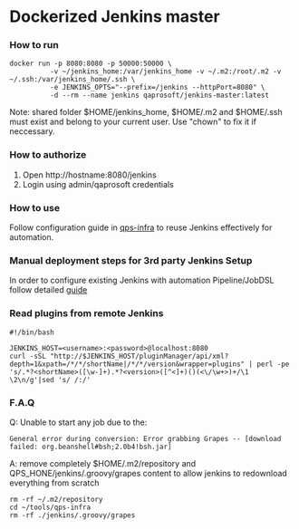 # Dockerized Jenkins master

### How to run
```
docker run -p 8080:8080 -p 50000:50000 \
          -v ~/jenkins_home:/var/jenkins_home -v ~/.m2:/root/.m2 -v ~/.ssh:/var/jenkins_home/.ssh \
          -e JENKINS_OPTS="--prefix=/jenkins --httpPort=8080" \
          -d --rm --name jenkins qaprosoft/jenkins-master:latest
```
Note: shared folder $HOME/jenkins_home, $HOME/.m2 and $HOME/.ssh must exist and belong to your current user. Use "chown" to fix it if neccessary.

### How to authorize
1. Open http://hostname:8080/jenkins
2. Login using admin/qaprosoft credentials

### How to use
Follow configuration guide in [qps-infra](https://qaprosoft.github.io/qps-infra) to reuse Jenkins effectively for automation.

### Manual deployment steps for 3rd party Jenkins Setup
In order to configure existing Jenkins with automation Pipeline/JobDSL follow detailed [guide](https://github.com/qaprosoft/jenkins-master/blob/master/manual_deployment/README.md)

### Read plugins from remote Jenkins
```
#!/bin/bash

JENKINS_HOST=<username>:<password>@localhost:8080
curl -sSL "http://$JENKINS_HOST/pluginManager/api/xml?depth=1&xpath=/*/*/shortName|/*/*/version&wrapper=plugins" | perl -pe 's/.*?<shortName>([\w-]+).*?<version>([^<]+)()(<\/\w+>)+/\1 \2\n/g'|sed 's/ /:/'
```

### F.A.Q
Q: Unable to start any job due to the:
```
General error during conversion: Error grabbing Grapes -- [download failed: org.beanshell#bsh;2.0b4!bsh.jar]
```
A: remove completely $HOME/.m2/repository and QPS_HONE/jenkins/.groovy/grapes content to allow jenkins to redownload everything from scratch
```
rm -rf ~/.m2/repository
cd ~/tools/qps-infra
rm -rf ./jenkins/.groovy/grapes
```
